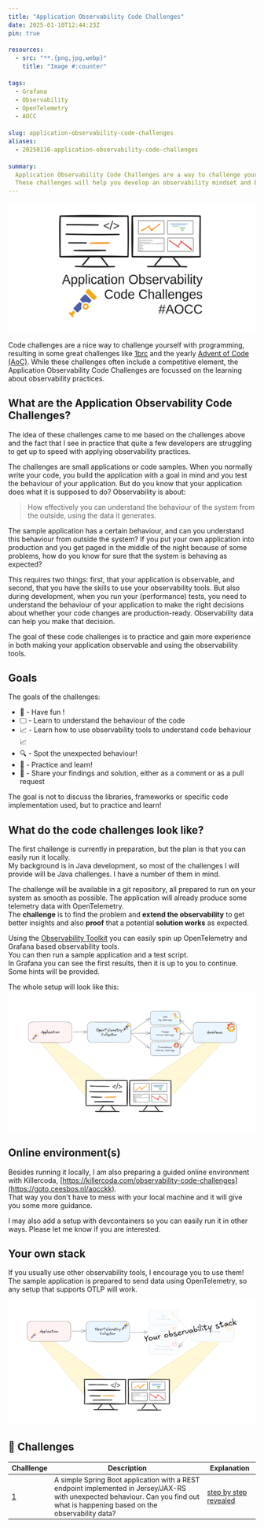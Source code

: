 ```yaml
---
title: "Application Observability Code Challenges"
date: 2025-01-10T12:44:23Z
pin: true

resources:
  - src: "**.{png,jpg,webp}"
    title: "Image #:counter"

tags:
  - Grafana
  - Observability
  - OpenTelemetry
  - AOCC

slug: application-observability-code-challenges
aliases:
  - 20250110-application-observability-code-challenges

summary:
  Application Observability Code Challenges are a way to challenge yourself to improve the observability of a sample application. Of course, this application has some surprises that you probably did not expect. 
  These challenges will help you develop an observability mindset and become more familiar with your observability tools.
---
```


![Application Observability Code Challenges](aocc_small.png)

Code challenges are a nice way to challenge yourself with programming, resulting in some great challenges like [1brc](https://github.com/gunnarmorling/1brc) and the yearly [Advent of Code (AoC)](https://adventofcode.com). 
While these challenges often include a competitive element, the Application Observability Code Challenges are focussed on the learning about observability practices.

## What are the Application Observability Code Challenges?
The idea of these challenges came to me based on the challenges above and the fact that I see in practice that quite a few developers are struggling to get up to speed with applying observability practices.

The challenges are small applications or code samples. When you normally write your code, you build the application with a goal in mind and you test the behaviour of your application.
But do you know that your application does what it is supposed to do? Observability is about:

> How effectively you can understand the behaviour of the system from the outside, using the data it generates.

The sample application has a certain behaviour, and can you understand this behaviour from outside the system?
If you put your own application into production and you get paged in the middle of the night because of some problems, how do you know for sure that the system is behaving as expected?

This requires two things: first, that your application is observable, and second, that you have the skills to use your observability tools.
But also during development, when you run your (performance) tests, you need to understand the behaviour of your application to make the right decisions about whether your code changes are production-ready.
Observability data can help you make that decision.

The goal of these code challenges is to practice and gain more experience in both making your application observable and using the observability tools.

## Goals
The goals of the challenges:
- 🎉 - Have fun !
- 🖵 - Learn to understand the behaviour of the code
- 📈 - Learn how to use observability tools to understand code behaviour 📈
- 🔍 - Spot the unexpected behaviour!
- 🤗 - Practice and learn!
- 🎁 - Share your findings and solution, either as a comment or as a pull request

The goal is not to discuss the libraries, frameworks or specific code implementation used, but to practice and learn!

## What do the code challenges look like?

The first challenge is currently in preparation, but the plan is that you can easily run it locally.   
My background is in Java development, so most of the challenges I will provide will be Java challenges. I have a number of them in mind.

The challenge will be available in a git repository, all prepared to run on your system as smooth as possible.
The application will already produce some telemetry data with OpenTelemetry.  
The **challenge** is to find the problem and **extend the observability** to get better insights and also **proof** that a potential **solution works** as expected.

Using the [Observability Toolkit](https://goto.ceesbos.nl/observability-toolkit) you can easily spin up OpenTelemetry and Grafana based observability tools.   
You can then run a sample application and a test script.   
In Grafana you can see the first results, then it is up to you to continue. Some hints will be provided.

The whole setup will look like this:    
![Application Observability flow](flow.png)

## Online environment(s)

Besides running it locally, I am also preparing a guided online environment with Killercoda, [https://killercoda.com/observability-code-challenges](https://goto.ceesbos.nl/aocckk).   
That way you don't have to mess with your local machine and it will give you some more guidance.

I may also add a setup with devcontainers so you can easily run it in other ways. Please let me know if you are interested.

## Your own stack

If you usually use other observability tools, I encourage you to use them!   
The sample application is prepared to send data using OpenTelemetry, so any setup that supports OTLP will work.

![Application Observability flow with own stack](flow_with_own_stack.png)

## 📣 Challenges



| Challlenge                 | Description                                                                                                                                                                        | Explanation                                                 |
|----------------------------|------------------------------------------------------------------------------------------------------------------------------------------------------------------------------------|-------------------------------------------------------------|
| [1](../aocc-challenge-01)  | A simple Spring Boot application with a REST endpoint implemented in Jersey/JAX-RS with unexpected behaviour. Can you find out what is happening based on the observability data?  | [step by step revealed](../aocc-challenge-01-step-by-step)  |




